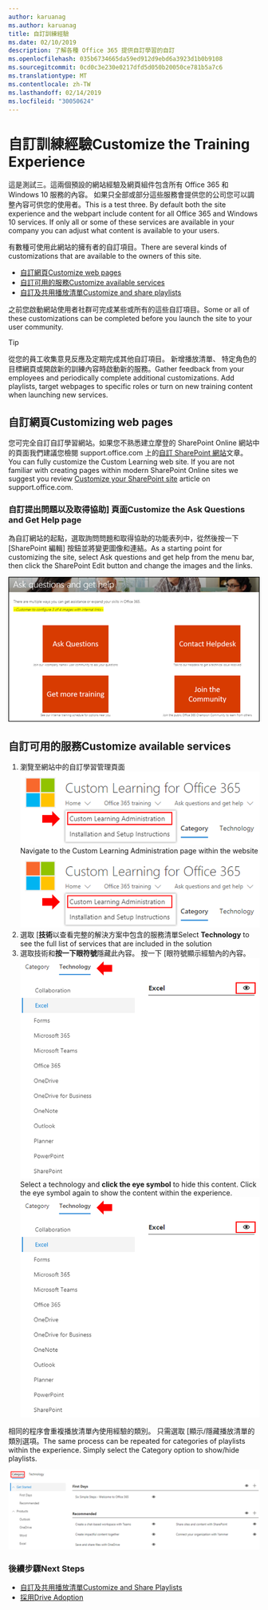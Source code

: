 ```yaml
---
author: karuanag
ms.author: karuanag
title: 自訂訓練經驗
ms.date: 02/10/2019
description: 了解各種 Office 365 提供自訂學習的自訂
ms.openlocfilehash: 035b6734665da59ed912d9ebd6a3923d1b0b9108
ms.sourcegitcommit: 0cd0c3e230e0217dfd5d050b20050ce781b5a7c6
ms.translationtype: MT
ms.contentlocale: zh-TW
ms.lasthandoff: 02/14/2019
ms.locfileid: "30050624"
---
```

# <a name="customize-the-training-experience"></a><span data-ttu-id="9923f-103">自訂訓練經驗</span><span class="sxs-lookup"><span data-stu-id="9923f-103">Customize the Training Experience</span></span>

<span data-ttu-id="9923f-p101">這是測試三。這兩個預設的網站經驗及網頁組件包含所有 Office 365 和 Windows 10 服務的內容。 如果只全部或部分這些服務會提供您的公司您可以調整內容可供您的使用者。</span><span class="sxs-lookup"><span data-stu-id="9923f-p101">This is a test three. By default both the site experience and the webpart include content for all Office 365 and Windows 10 services.  If only all or some of these services are available in your company you can adjust what content is available to your users.</span></span>  

<span data-ttu-id="9923f-107">有數種可使用此網站的擁有者的自訂項目。</span><span class="sxs-lookup"><span data-stu-id="9923f-107">There are several kinds of customizations that are available to the owners of this site.</span></span> 

- [<span data-ttu-id="9923f-108">自訂網頁</span><span class="sxs-lookup"><span data-stu-id="9923f-108">Customize web pages</span></span>](#customizing-web-pages)
- [<span data-ttu-id="9923f-109">自訂可用的服務</span><span class="sxs-lookup"><span data-stu-id="9923f-109">Customize available services</span></span>](#customize-available-services)
- [<span data-ttu-id="9923f-110">自訂及共用播放清單</span><span class="sxs-lookup"><span data-stu-id="9923f-110">Customize and share playlists</span></span>](customplaylist.md)

<span data-ttu-id="9923f-111">之前您啟動網站使用者社群可完成某些或所有的這些自訂項目。</span><span class="sxs-lookup"><span data-stu-id="9923f-111">Some or all of these customizations can be completed before you launch the site to your user community.</span></span>  

> [!TIP]
> <span data-ttu-id="9923f-p102">從您的員工收集意見反應及定期完成其他自訂項目。 新增播放清單、 特定角色的目標網頁或開啟新的訓練內容時啟動新的服務。</span><span class="sxs-lookup"><span data-stu-id="9923f-p102">Gather feedback from your employees and periodically complete additional customizations.  Add playlists, target webpages to specific roles or turn on new training content when launching new services.</span></span> 

## <a name="customizing-web-pages"></a><span data-ttu-id="9923f-114">自訂網頁</span><span class="sxs-lookup"><span data-stu-id="9923f-114">Customizing web pages</span></span>

<span data-ttu-id="9923f-p103">您可完全自訂自訂學習網站。如果您不熟悉建立摩登的 SharePoint Online 網站中的頁面我們建議您檢閱 support.office.com 上的[自訂 SharePoint 網站](https://support.office.com/en-us/article/customize-your-sharepoint-site-320b43e5-b047-4fda-8381-f61e8ac7f59b)文章。</span><span class="sxs-lookup"><span data-stu-id="9923f-p103">You can fully customize the Custom Learning web site. If you are not familiar with creating pages within modern SharePoint Online sites we suggest you review [Customize your SharePoint site](https://support.office.com/en-us/article/customize-your-sharepoint-site-320b43e5-b047-4fda-8381-f61e8ac7f59b) article on support.office.com.</span></span> 

### <a name="customize-the-ask-questions-and-get-help-page"></a><span data-ttu-id="9923f-117">自訂**提出問題以及取得協助**] 頁面</span><span class="sxs-lookup"><span data-stu-id="9923f-117">Customize the **Ask Questions and Get Help** page</span></span>

<span data-ttu-id="9923f-118">為自訂網站的起點，選取詢問問題和取得協助的功能表列中，從然後按一下 [SharePoint 編輯] 按鈕並將變更圖像和連結。</span><span class="sxs-lookup"><span data-stu-id="9923f-118">As a starting point for customizing the site, select Ask questions and get help from the menu bar, then click the SharePoint Edit button and change the images and the links.</span></span> 

![custom_ask.png](media/custom_ask.png)

## <a name="customize-available-services"></a><span data-ttu-id="9923f-120">自訂可用的服務</span><span class="sxs-lookup"><span data-stu-id="9923f-120">Customize available services</span></span>

1.  <span data-ttu-id="9923f-121">瀏覽至網站中的自訂學習管理頁面![custom_admin.png](media/custom_admin.png)</span><span class="sxs-lookup"><span data-stu-id="9923f-121">Navigate to the Custom Learning Administration page within the website ![custom_admin.png](media/custom_admin.png)</span></span>
1. <span data-ttu-id="9923f-122">選取 [**技術**以查看完整的解決方案中包含的服務清單</span><span class="sxs-lookup"><span data-stu-id="9923f-122">Select **Technology** to see the full list of services that are included in the solution</span></span>
1. <span data-ttu-id="9923f-p104">選取技術和**按一下眼符號**隱藏此內容。 按一下 [眼符號顯示經驗內的內容。![自訂](media/custom_techlist.png)</span><span class="sxs-lookup"><span data-stu-id="9923f-p104">Select a technology and **click the eye symbol** to hide this content.  Click the eye symbol again to show the content within the experience. ![custom](media/custom_techlist.png)</span></span>

<span data-ttu-id="9923f-p105">相同的程序會重複播放清單內使用經驗的類別。 只需選取 [顯示/隱藏播放清單的類別選項。</span><span class="sxs-lookup"><span data-stu-id="9923f-p105">The same process can be repeated for categories of playlists within the experience.  Simply select the Category option to show/hide playlists.</span></span> 

![custom_cat.png](media/custom_cat.png)

### <a name="next-steps"></a><span data-ttu-id="9923f-129">後續步驟</span><span class="sxs-lookup"><span data-stu-id="9923f-129">Next Steps</span></span>

- [<span data-ttu-id="9923f-130">自訂及共用播放清單</span><span class="sxs-lookup"><span data-stu-id="9923f-130">Customize and Share Playlists</span></span>](customplaylist.md)
- [<span data-ttu-id="9923f-131">採用</span><span class="sxs-lookup"><span data-stu-id="9923f-131">Drive Adoption</span></span>](driveadoption.md) 